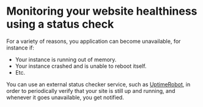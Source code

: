 # Monitoring your website healthiness using a status check

For a variety of reasons, you application can become unavailable, for instance if:

* Your instance is running out of memory.
* Your instance crashed and is unable to reboot itself.
* Etc.

You can use an external status checker service, such as [UptimeRobot](https://uptimerobot.com/), in order to periodically verify that your site is still up and running, and whenever it goes unavailable, you get notified.